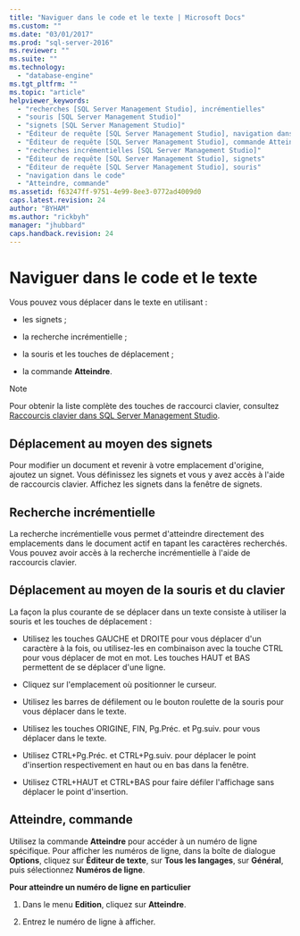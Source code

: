 ```yaml
---
title: "Naviguer dans le code et le texte | Microsoft Docs"
ms.custom: ""
ms.date: "03/01/2017"
ms.prod: "sql-server-2016"
ms.reviewer: ""
ms.suite: ""
ms.technology: 
  - "database-engine"
ms.tgt_pltfrm: ""
ms.topic: "article"
helpviewer_keywords: 
  - "recherches [SQL Server Management Studio], incrémentielles"
  - "souris [SQL Server Management Studio]"
  - "signets [SQL Server Management Studio]"
  - "Éditeur de requête [SQL Server Management Studio], navigation dans le code"
  - "Éditeur de requête [SQL Server Management Studio], commande Atteindre"
  - "recherches incrémentielles [SQL Server Management Studio]"
  - "Éditeur de requête [SQL Server Management Studio], signets"
  - "Éditeur de requête [SQL Server Management Studio], souris"
  - "navigation dans le code"
  - "Atteindre, commande"
ms.assetid: f63247ff-9751-4e99-8ee3-0772ad4009d0
caps.latest.revision: 24
author: "BYHAM"
ms.author: "rickbyh"
manager: "jhubbard"
caps.handback.revision: 24
---
```

# Naviguer dans le code et le texte
  Vous pouvez vous déplacer dans le texte en utilisant :  
  
-   les signets ;  
  
-   la recherche incrémentielle ;  
  
-   la souris et les touches de déplacement ;  
  
-   la commande **Atteindre**.  
  
> [!NOTE]  
>  Pour obtenir la liste complète des touches de raccourci clavier, consultez [Raccourcis clavier dans SQL Server Management Studio](../../tools/sql-server-management-studio/sql-server-management-studio-keyboard-shortcuts.md).  
  
## Déplacement au moyen des signets  
 Pour modifier un document et revenir à votre emplacement d'origine, ajoutez un signet. Vous définissez les signets et vous y avez accès à l'aide de raccourcis clavier. Affichez les signets dans la fenêtre de signets.  
  
## Recherche incrémentielle  
 La recherche incrémentielle vous permet d'atteindre directement des emplacements dans le document actif en tapant les caractères recherchés. Vous pouvez avoir accès à la recherche incrémentielle à l'aide de raccourcis clavier.  
  
## Déplacement au moyen de la souris et du clavier  
 La façon la plus courante de se déplacer dans un texte consiste à utiliser la souris et les touches de déplacement :  
  
-   Utilisez les touches GAUCHE et DROITE pour vous déplacer d'un caractère à la fois, ou utilisez-les en combinaison avec la touche CTRL pour vous déplacer de mot en mot. Les touches HAUT et BAS permettent de se déplacer d'une ligne.  
  
-   Cliquez sur l'emplacement où positionner le curseur.  
  
-   Utilisez les barres de défilement ou le bouton roulette de la souris pour vous déplacer dans le texte.  
  
-   Utilisez les touches ORIGINE, FIN, Pg.Préc. et Pg.suiv. pour vous déplacer dans le texte.  
  
-   Utilisez CTRL+Pg.Préc. et CTRL+Pg.suiv. pour déplacer le point d'insertion respectivement en haut ou en bas dans la fenêtre.  
  
-   Utilisez CTRL+HAUT et CTRL+BAS pour faire défiler l'affichage sans déplacer le point d'insertion.  
  
## Atteindre, commande  
 Utilisez la commande **Atteindre** pour accéder à un numéro de ligne spécifique. Pour afficher les numéros de ligne, dans la boîte de dialogue **Options**, cliquez sur **Éditeur de texte**, sur **Tous les langages**, sur **Général**, puis sélectionnez **Numéros de ligne**.  
  
 **Pour atteindre un numéro de ligne en particulier**  
  
1.  Dans le menu **Edition**, cliquez sur **Atteindre**.  
  
2.  Entrez le numéro de ligne à afficher.  
  
  